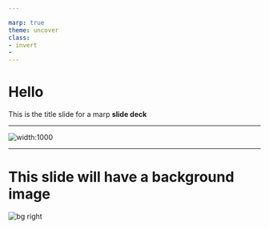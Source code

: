 ```yaml
--- 

marp: true
theme: uncover
class: 
- invert
- 
--- 
```


# Hello
This is the title slide for a marp **slide deck**

--- 


![width:1000](https://d3544la1u8djza.cloudfront.net/APHI/Blog/2021/07-06/small+white+fluffy+dog+smiling+at+the+camera+in+close-up-min.jpg)


---
# This slide will have a background image
![bg right](https://www.adorama.com/alc/wp-content/uploads/2018/11/landscape-photography-tips-yosemite-valley-feature-825x465.jpg)
